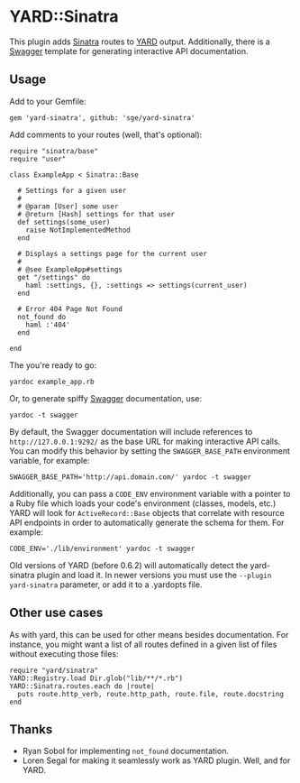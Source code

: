 YARD::Sinatra
=============

This plugin adds [Sinatra](http://sinatrarb.com) routes to [YARD](http://yardoc.org/) output. Additionally, there is a [Swagger](http://github.com/wordnik/swagger-core) template for generating interactive API documentation.

Usage
-----

Add to your Gemfile:
    
    gem 'yard-sinatra', github: 'sge/yard-sinatra'

Add comments to your routes (well, that's optional):

    require "sinatra/base"
    require "user"
    
    class ExampleApp < Sinatra::Base
    
      # Settings for a given user
      #
      # @param [User] some user
      # @return [Hash] settings for that user
      def settings(some_user)
        raise NotImplementedMethod
      end
      
      # Displays a settings page for the current user
      #
      # @see ExampleApp#settings
      get "/settings" do
        haml :settings, {}, :settings => settings(current_user)
      end
      
      # Error 404 Page Not Found
      not_found do
        haml :'404'
      end
    
    end

The you're ready to go:

    yardoc example_app.rb

Or, to generate spiffy [Swagger](http://github.com/wordnik/swagger-core) documentation, use:

    yardoc -t swagger

By default, the Swagger documentation will include references to `http://127.0.0.1:9292/` as the base URL for making interactive API calls. You can modify this behavior by setting the `SWAGGER_BASE_PATH` environment variable, for example:

    SWAGGER_BASE_PATH='http://api.domain.com/' yardoc -t swagger

Additionally, you can pass a `CODE_ENV` environment variable with a pointer to a Ruby file which loads your code's environment (classes, models, etc.) YARD will look for `ActiveRecord::Base` objects that correlate with resource API endpoints in order to automatically generate the schema for them. For example:

    CODE_ENV='./lib/environment' yardoc -t swagger

Old versions of YARD (before 0.6.2) will automatically detect the yard-sinatra plugin and load it. In newer versions you must use the `--plugin yard-sinatra` parameter, or add it to a .yardopts file.

Other use cases
---------------

As with yard, this can be used for other means besides documentation.
For instance, you might want a list of all routes defined in a given list of files without executing those files:

    require "yard/sinatra"
    YARD::Registry.load Dir.glob("lib/**/*.rb")
    YARD::Sinatra.routes.each do |route|
      puts route.http_verb, route.http_path, route.file, route.docstring
    end

Thanks
------

* Ryan Sobol for implementing `not_found` documentation.
* Loren Segal for making it seamlessly work as YARD plugin.
  Well, and for YARD.

